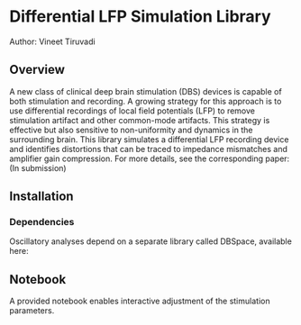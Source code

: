 # Differential LFP Simulation Library
Author: Vineet Tiruvadi


## Overview
A new class of clinical deep brain stimulation (DBS) devices is capable of both stimulation and recording. A growing strategy for this approach is to use differential recordings of local field potentials (LFP) to remove stimulation artifact and other common-mode artifacts. This strategy is effective but also sensitive to non-uniformity and dynamics in the surrounding brain. This library simulates a differential LFP recording device and identifies distortions that can be traced to impedance mismatches and amplifier gain compression. For more details, see the corresponding paper: (In submission)

## Installation

### Dependencies
Oscillatory analyses depend on a separate library called DBSpace, available here:

## Notebook
A provided notebook enables interactive adjustment of the stimulation parameters.
